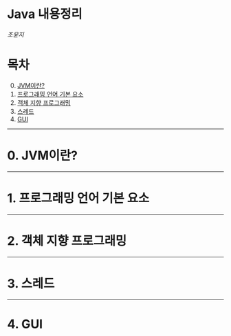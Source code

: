 Java 내용정리
=============
*조윤지*

# 목차
  0. [JVM이란?](#JVM이란)
  1. [프로그래밍 언어 기본 요소](#1.프로그래밍-언어-기본-요소)
  2. [객체 지향 프로그래밍](#2.객체-지향-프로그래밍)
  3. [스레드](#3.스레드)
  4. [GUI](#GUI)
  
***
# 0. JVM이란?
***

# 1. 프로그래밍 언어 기본 요소
***
# 2. 객체 지향 프로그래밍
***
# 3. 스레드
***
# 4. GUI


